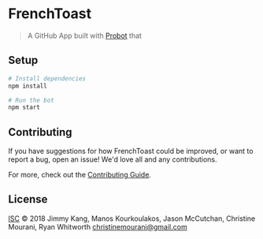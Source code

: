 # FrenchToast

> A GitHub App built with [Probot](https://github.com/probot/probot) that 

## Setup

```sh
# Install dependencies
npm install

# Run the bot
npm start
```

## Contributing

If you have suggestions for how FrenchToast could be improved, or want to report a bug, open an issue! We'd love all and any contributions.

For more, check out the [Contributing Guide](CONTRIBUTING.md).

## License

[ISC](LICENSE) © 2018 Jimmy Kang, Manos Kourkoulakos, Jason McCutchan, Christine Mourani, Ryan Whitworth <christinemourani@gmail.com>
